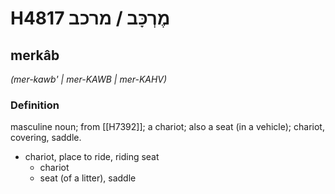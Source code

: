 # H4817 מֶרְכָּב / מרכב

## merkâb

_(mer-kawb' | mer-KAWB | mer-KAHV)_

### Definition

masculine noun; from [[H7392]]; a chariot; also a seat (in a vehicle); chariot, covering, saddle.

- chariot, place to ride, riding seat
    - chariot
    - seat (of a litter), saddle
